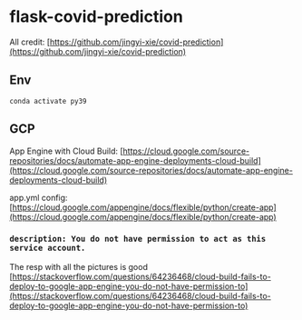# flask-covid-prediction

All credit: [https://github.com/jingyi-xie/covid-prediction](https://github.com/jingyi-xie/covid-prediction)

## Env

`conda activate py39`

## GCP

App Engine with Cloud Build: [https://cloud.google.com/source-repositories/docs/automate-app-engine-deployments-cloud-build](https://cloud.google.com/source-repositories/docs/automate-app-engine-deployments-cloud-build)

app.yml config: [https://cloud.google.com/appengine/docs/flexible/python/create-app](https://cloud.google.com/appengine/docs/flexible/python/create-app)

### `description: You do not have permission to act as this service account.`

The resp with all the pictures is good [https://stackoverflow.com/questions/64236468/cloud-build-fails-to-deploy-to-google-app-engine-you-do-not-have-permission-to](https://stackoverflow.com/questions/64236468/cloud-build-fails-to-deploy-to-google-app-engine-you-do-not-have-permission-to)
